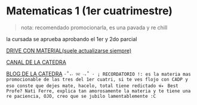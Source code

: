 # Matematicas 1  (1er cuatrimestre)
 > nota: recomendado promocionarla, es una pavada y re chill  


la cursada se aprueba aprobando el 1er y 2do parcial 

[DRIVE CON MATERIAL(suele actualizarse siempre)](https://drive.google.com/drive/folders/1c-PtagCFhwLnG6tnSqvvsF71EAHKiugv?usp=sharing)

[CANAL DE LA CATEDRA](https://www.youtube.com/@matematica1-informatica-un728)

[BLOG DE LA CATEDRA](https://mate1y2.blogspot.com/p/matematica-1_25.html)
`⋅˚₊‧ ୨୧ ‧₊˚ ⋅ ¡ RECORDATORIO !: es la materia mas promocionable de las tres del 1er cuatri, si te ves flojo con CADP y eso conste que dejes mate, hacelo, total tiene redictado 𖦹๋࣭⭑`
` Best Profe? Nati Ferre, explica tan amorosamente la materia y te tiene una re paciencia, OJO, creo que se jubilo lamentablemente :C`


